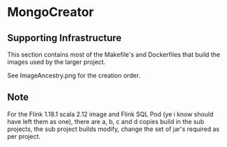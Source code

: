 # MongoCreator

## Supporting Infrastructure

This section contains most of the Makefile's and Dockerfiles that build the images used by the larger project.

See ImageAncestry.png for the creation order.

## Note

For the Flink 1.18.1 scala 2.12 image and Flink SQL Pod (ye i know should have left them as one), there are a, b, c and d copies build in the sub projects, the sub project builds modify, change the set of jar's required as per project.
